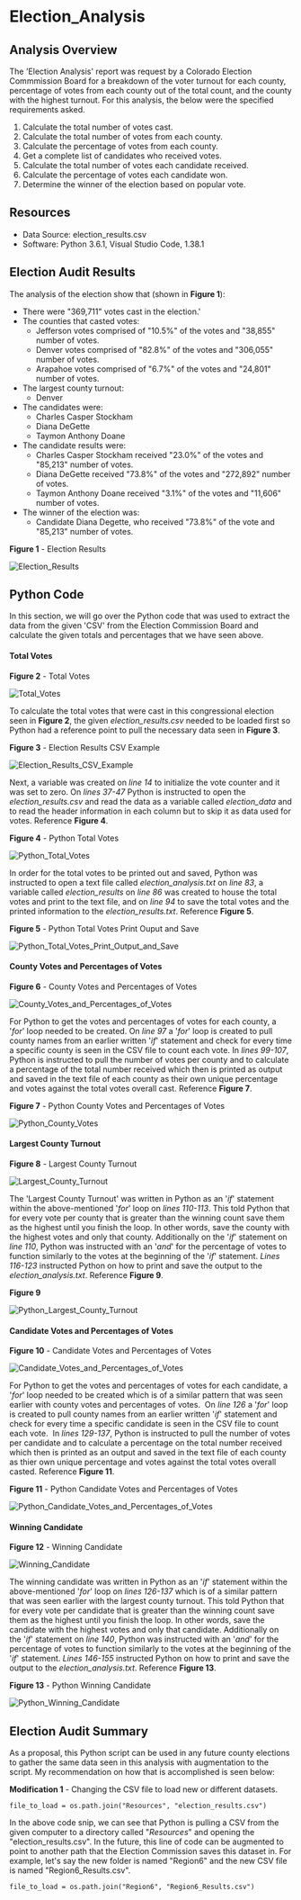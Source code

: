 # Election_Analysis

## Analysis Overview
The 'Election Analysis' report was request by a Colorado Election Commmission Board for a breakdown of the voter turnout for each county, percentage of votes from each county out of the total count, and the county with the highest turnout.  For this analysis, the below were the specified requirements asked.

1. Calculate the total number of votes cast.
2. Calculate the total number of votes from each county.
3. Calculate the percentage of votes from each county.
4. Get a complete list of candidates who received votes.
5. Calculate the total number of votes each candidate received.
6. Calculate the percentage of votes each candidate won.
7. Determine the winner of the election based on popular vote.

## Resources
- Data Source: election_results.csv
- Software: Python 3.6.1, Visual Studio Code, 1.38.1

## Election Audit Results
The analysis of the election show that (shown in **Figure 1**):
- There were "369,711" votes cast in the election.'
- The counties that casted votes:
  - Jefferson votes comprised of "10.5%" of the votes and "38,855" number of votes.
  - Denver votes comprised of "82.8%" of the votes and "306,055" number of votes.
  - Arapahoe votes comprised of "6.7%" of the votes and "24,801" number of votes.
- The largest county turnout:
  - Denver
- The candidates were:
  - Charles Casper Stockham
  - Diana DeGette
  - Taymon Anthony Doane
- The candidate results were:
  - Charles Casper Stockham received "23.0%" of the votes and "85,213" number of votes.
  - Diana DeGette received "73.8%" of the votes and "272,892" number of votes.
  - Taymon Anthony Doane received "3.1%" of the votes and "11,606" number of votes.
- The winner of the election was:
  - Candidate Diana Degette, who received "73.8%" of the vote and "85,213" number of votes.

**Figure 1** - Election Results

![Election_Results](Images/Election_Results.png)

## Python Code
In this section, we will go over the Python code that was used to extract the data from the given 'CSV' from the Election Commission Board and calculate the given totals and percentages that we have seen above.

#### Total Votes
**Figure 2** - Total Votes

![Total_Votes](Images/Election_Results_Total_Votes.png)

To calculate the total votes that were cast in this congressional election seen in **Figure 2**, the given *election_results.csv* needed to be loaded first so Python had a reference point to pull the necessary data seen in **Figure 3**.

**Figure 3** - Election Results CSV Example

![Election_Results_CSV_Example](Images/Election_Results_csv_Example.png)

Next, a variable was created on *line 14* to initialize the vote counter and it was set to zero.  On *lines 37-47* Python is instructed to open the *election_results.csv* and read the data as a variable called *election_data* and to read the header information in each column but to skip it as data used for votes. Reference **Figure 4**.

**Figure 4** - Python Total Votes

![Python_Total_Votes](Images/Python_Total_Votes_1.png)

In order for the total votes to be printed out and saved, Python was instructed to open a text file called *election_analysis.txt* on *line 83*, a variable called *election_results* on *line 86* was created to house the total votes and print to the text file, and on *line 94* to save the total votes and the printed information to the *election_results.txt*. Reference **Figure 5**.

**Figure 5** - Python Total Votes Print Ouput and Save

![Python_Total_Votes_Print_Output_and_Save](Images/Python_Total_Votes_2.png)

#### County Votes and Percentages of Votes
**Figure 6** - County Votes and Percentages of Votes

![County_Votes_and_Percentages_of_Votes](Images/County_Votes_and_Percentages_of_Votes.png)

For Python to get the votes and percentages of votes for each county, a '_for_' loop needed to be created.  On _line 97_ a '_for_' loop is created to pull county names from an earlier written '_if_' statement and check for every time a specific county is seen in the CSV file to count each vote.  In _lines 99-107_, Python is instructed to pull the number of votes per county and to calculate a percentage of the total number received which then is printed as output and saved in the text file of each county as their own unique percentage and votes against the total votes overall cast. Reference **Figure 7**.

**Figure 7** - Python County Votes and Percentages of Votes

![Python_County_Votes](Images/Python_County_Votes.png)

#### Largest County Turnout
**Figure 8** - Largest County Turnout

![Largest_County_Turnout](Images/Largest_County_Turnout.png)

The 'Largest County Turnout' was written in Python as an '_if_' statement within the above-mentioned '_for_' loop on _lines 110-113_.  This told Python that for every vote per county that is greater than the winning count save them as the highest until you finish the loop.  In other words, save the county with the highest votes and only that county.  Additionally on the '_if_' statement on _line 110_, Python was instructed with an '_and_' for the percentage of votes to function similarly to the votes at the beginning of the '_if_' statement.  _Lines 116-123_ instructed Python on how to print and save the output to the _election_analysis.txt_. Reference **Figure 9**.

**Figure 9**

![Python_Largest_County_Turnout](Images/Python_Largest_County_Turnout.png)

#### Candidate Votes and Percentages of Votes
**Figure 10** - Candidate Votes and Percentages of Votes

![Candidate_Votes_and_Percentages_of_Votes](Images/Candidate_Votes_and_Percentages_of_Votes.png)

For Python to get the votes and percentages of votes for each candidate, a '_for_' loop needed to be created which is of a similar pattern that was seen earlier with county votes and percentages of votes.  On _line 126_ a '_for_' loop is created to pull county names from an earlier written '_if_' statement and check for every time a specific candidate is seen in the CSV file to count each vote.  In _lines 129-137_, Python is instructed to pull the number of votes per candidate and to calculate a percentage on the total number received which then is printed as an output and saved in the text file of each county as thier own unique percentage and votes against the total votes overall casted. Reference **Figure 11**.

**Figure 11** - Python Candidate Votes and Percentages of Votes

![Python_Candidate_Votes_and_Percentages_of_Votes](Images/Python_Candidate_Votes_and_Percentages_of_Votes.png)

#### Winning Candidate
**Figure 12** - Winning Candidate

![Winning_Candidate](Images/Winning_Candidate.png)

The winning candidate was written in Python as an '_if_' statement within the above-mentioned '_for_' loop on _lines 126-137_ which is of a similar pattern that was seen earlier with the largest county turnout.  This told Python that for every vote per candidate that is greater than the winning count save them as the highest until you finish the loop.  In other words, save the candidate with the highest votes and only that candidate.  Additionally on the '_if_' statement on _line 140_, Python was instructed with an '_and_' for the percentage of votes to function similarly to the votes at the beginning of the '_if_' statement.  _Lines 146-155_ instructed Python on how to print and save the output to the _election_analysis.txt_. Reference **Figure 13**.

**Figure 13** - Python Winning Candidate

![Python_Winning_Candidate](Images/Python_Winning_Candidate.png)

## Election Audit Summary

As a proposal, this Python script can be used in any future county elections to gather the same data seen in this analysis with augmentation to the script.  My recommendation on how that is accomplished is seen below:

**Modification 1** - Changing the CSV file to load new or different datasets.
	
	file_to_load = os.path.join("Resources", "election_results.csv")

In the above code snip, we can see that Python is pulling a CSV from the given computer to a directory called "_Resources_" and opening the "election_results.csv".  In the future, this line of code can be augmented to point to another path that the Election Commission saves this dataset in.  For example, let's say the new folder is named "Region6" and the new CSV file is named "Region6_Results.csv".

	file_to_load = os.path.join("Region6", "Region6_Results.csv")











